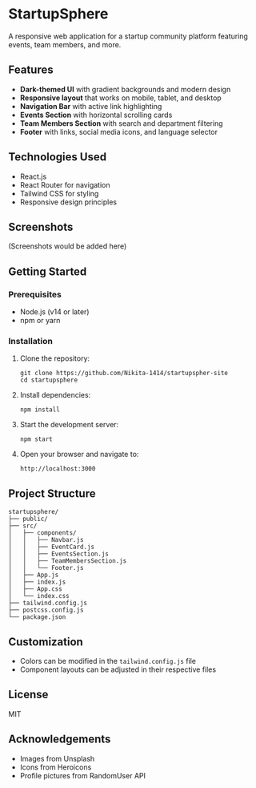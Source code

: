 # StartupSphere

A responsive web application for a startup community platform featuring events, team members, and more.

## Features

- **Dark-themed UI** with gradient backgrounds and modern design
- **Responsive layout** that works on mobile, tablet, and desktop
- **Navigation Bar** with active link highlighting
- **Events Section** with horizontal scrolling cards
- **Team Members Section** with search and department filtering
- **Footer** with links, social media icons, and language selector

## Technologies Used

- React.js
- React Router for navigation
- Tailwind CSS for styling
- Responsive design principles

## Screenshots

(Screenshots would be added here)

## Getting Started

### Prerequisites

- Node.js (v14 or later)
- npm or yarn

### Installation

1. Clone the repository:
   ```
   git clone https://github.com/Nikita-1414/startupspher-site
   cd startupsphere
   ```

2. Install dependencies:
   ```
   npm install
   ```

3. Start the development server:
   ```
   npm start
   ```

4. Open your browser and navigate to:
   ```
   http://localhost:3000
   ```

## Project Structure

```
startupsphere/
├── public/
├── src/
│   ├── components/
│   │   ├── Navbar.js
│   │   ├── EventCard.js
│   │   ├── EventsSection.js
│   │   ├── TeamMembersSection.js
│   │   └── Footer.js
│   ├── App.js
│   ├── index.js
│   ├── App.css
│   └── index.css
├── tailwind.config.js
├── postcss.config.js
└── package.json
```

## Customization

- Colors can be modified in the `tailwind.config.js` file
- Component layouts can be adjusted in their respective files

## License

MIT

## Acknowledgements

- Images from Unsplash
- Icons from Heroicons
- Profile pictures from RandomUser API
  

